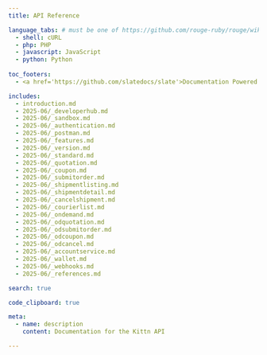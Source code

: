 ```yaml
---
title: API Reference

language_tabs: # must be one of https://github.com/rouge-ruby/rouge/wiki/List-of-supported-languages-and-lexers
  - shell: cURL
  - php: PHP
  - javascript: JavaScript
  - python: Python
  
toc_footers:
  - <a href='https://github.com/slatedocs/slate'>Documentation Powered by Slate</a>

includes:
  - introduction.md 
  - 2025-06/_developerhub.md
  - 2025-06/_sandbox.md
  - 2025-06/_authentication.md
  - 2025-06/_postman.md
  - 2025-06/_features.md
  - 2025-06/_version.md
  - 2025-06/_standard.md
  - 2025-06/_quotation.md
  - 2025-06/_coupon.md
  - 2025-06/_submitorder.md
  - 2025-06/_shipmentlisting.md
  - 2025-06/_shipmentdetail.md
  - 2025-06/_cancelshipment.md 
  - 2025-06/_courierlist.md 
  - 2025-06/_ondemand.md
  - 2025-06/_odquotation.md
  - 2025-06/_odsubmitorder.md
  - 2025-06/_odcoupon.md
  - 2025-06/_odcancel.md
  - 2025-06/_accountservice.md
  - 2025-06/_wallet.md
  - 2025-06/_webhooks.md
  - 2025-06/_references.md

search: true

code_clipboard: true

meta:
  - name: description
    content: Documentation for the Kittn API

---
```

